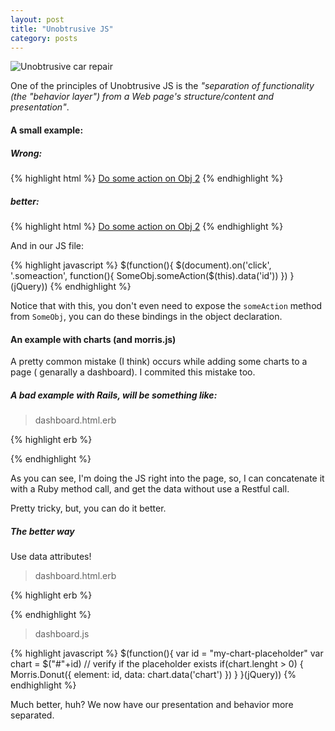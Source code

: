 ```yaml
---
layout: post
title: "Unobtrusive JS"
category: posts
---
```


![Unobtrusive car repair](http://dl.dropbox.com/u/247142/blog/lol/repair.jpg "Unobtrusive car repair")

One of the principles of Unobtrusive JS is the _"separation of functionality
(the "behavior layer") from a Web page's structure/content and presentation"_.

#### A small example:

##### Wrong:

{% highlight html %}
<a href="#" onclick="SomeObj.someAction(2)">Do some action on Obj 2</a>
{% endhighlight %}

##### better:

{% highlight html %}
<a href="#" class="someaction" data-id="2">Do some action on Obj 2</a>
{% endhighlight %}

And in our JS file:

{% highlight javascript %}
$(function(){
  $(document).on('click', '.someaction', function(){
    SomeObj.someAction($(this).data('id'))
  })
}(jQuery))
{% endhighlight %}

Notice that with this, you don't even need to expose the `someAction` method from
`SomeObj`, you can do these bindings in the object declaration.


#### An example with charts (and morris.js)

A pretty common mistake (I think) occurs while adding some charts to a page (
genarally a dashboard). I commited this mistake too.

##### A bad example with Rails, will be something like:

> dashboard.html.erb

{% highlight erb %}
<script type="text/javascript">
Morris.Donut({
  element: "my-chart-placeholder",
  data: <%= raw Model.chart_data.to_json %>
})
</script>
<div id="my-chart-placeholder"></div>
{% endhighlight %}

As you can see, I'm doing the JS right into the page, so, I can concatenate it
with a Ruby method call, and get the data without use a Restful call.

Pretty tricky, but, you can do it better.

##### The better way

Use data attributes!

> dashboard.html.erb

{% highlight erb %}
<div id="my-chart-placeholder" data-chart="<%= Model.chart_data.to_json %>">
</div>
{% endhighlight %}

> dashboard.js

{% highlight javascript %}
$(function(){
  var id = "my-chart-placeholder"
  var chart = $("#"+id)
  // verify if the placeholder exists
  if(chart.lenght > 0) {
    Morris.Donut({
      element: id,
      data: chart.data('chart')
    })
  }
}(jQuery))
{% endhighlight %}

Much better, huh? We now have our presentation and behavior more separated.
